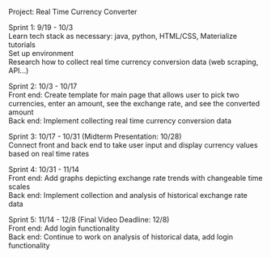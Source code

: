 Project: Real Time Currency Converter

Sprint 1: 9/19 - 10/3 <br/>
Learn tech stack as necessary: java, python, HTML/CSS, Materialize tutorials  <br/>
Set up environment <br/>
Research how to collect real time currency conversion data (web scraping, API...) <br/>

Sprint 2: 10/3 - 10/17 <br/>
Front end: 
Create template for main page that allows user to pick two currencies, enter an amount, see the exchange rate, and see the converted amount <br/>
Back end: 
Implement collecting real time currency conversion data <br/>

Sprint 3: 10/17 - 10/31 (Midterm Presentation: 10/28) <br/>
Connect front and back end to take user input and display currency values based on real time rates <br/>

Sprint 4: 10/31 - 11/14 <br/>
Front end:
Add graphs depicting exchange rate trends with changeable time scales <br/>
Back end: Implement collection and analysis of historical exchange rate data <br/>

Sprint 5: 11/14 - 12/8 (Final Video Deadline: 12/8) <br/>
Front end:
Add login functionality <br/>
Back end:
Continue to work on analysis of historical data, add login functionality

